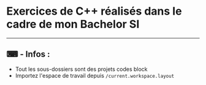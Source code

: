 # Exercices de C++ réalisés dans le cadre de mon Bachelor SI

-----

## ⌨ - Infos :

* Tout les sous-dossiers sont des projets codes block
* Importez l'espace de travail depuis ``` /current.workspace.layout ```
